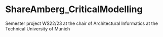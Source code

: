 # ShareAmberg_CriticalModelling
Semester project WS22/23 at the chair of Architectural Informatics at the Technical University of Munich
